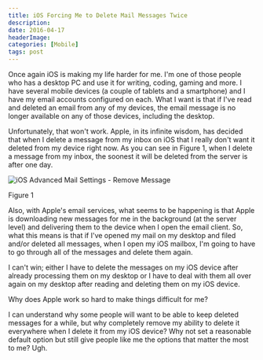 ```yaml
---
title: iOS Forcing Me to Delete Mail Messages Twice
description: 
date: 2016-04-17
headerImage: 
categories: [Mobile]
tags: post
---
```


Once again iOS is making my life harder for me. I'm one of those people who has a desktop PC and use it for writing, coding, gaming and more. I have several mobile devices (a couple of tablets and a smartphone) and I have my email accounts configured on each. What I want is that if I've read and deleted an email from any of my devices, the email message is no longer available on any of those devices, including the desktop.

Unfortunately, that won't work. Apple, in its infinite wisdom, has decided that when I delete a message from my inbox on iOS that I really don't want it deleted from my device right now. As you can see in Figure 1, when I delete a message from my inbox, the soonest it will be deleted from the server is after one day.

![iOS Advanced Mail Settings - Remove Message](/images/2016/ios-mail-settings-advanced-delete-mail.png)

Figure 1

Also, with Apple's email services, what seems to be happening is that Apple is downloading new messages for me in the background (at the server level) and delivering them to the device when I open the email client. So, what this means is that if I've opened my mail on my desktop and filed and/or deleted all messages, when I open my iOS mailbox, I'm going to have to go through all of the messages and delete them again.

I can't win; either I have to delete the messages on my iOS device after already processing them on my desktop or I have to deal with them all over again on my desktop after reading and deleting them on my iOS device.

Why does Apple work so hard to make things difficult for me?

I can understand why some people will want to be able to keep deleted messages for a while, but why completely remove my ability to delete it everywhere when I delete it from my iOS device? Why not set a reasonable default option but still give people like me the options that matter the most to me? Ugh.